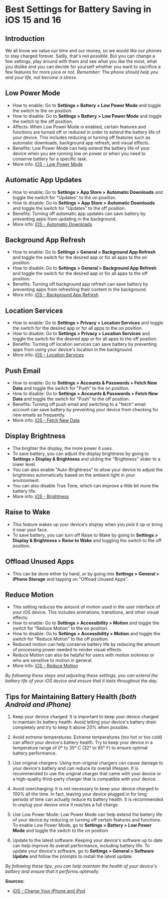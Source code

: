 
# Best Settings for Battery Saving in iOS 15 and 16

## Introduction
We all know we value our time and our money, so we would like our phones to stay charged forever. Sadly, that's not possible.
But you can change a few settings, play around with them and see what you like the most, what you dislike and you can decide for yourself whether you want to sacrifice a few features for more juice or not.
*Remember: The phone should help you and your life, not become a stress.*

## Low Power Mode

-   How to enable: Go to **Settings > Battery > Low Power Mode** and toggle the switch to the on position.
-   How to disable: Go to **Settings > Battery > Low Power Mode** and toggle the switch to the off position.
-   Affects: When Low Power Mode is enabled, certain features and functions are turned off or reduced in order to extend the battery life of your device. This includes reducing or turning off features such as automatic downloads, background app refresh, and visual effects.
-   Benefits: Low Power Mode can help extend the battery life of your device when you are running low on power or when you need to conserve battery for a specific task.
-   More info: [iOS - Low Power Mode](https://support.apple.com/en-us/HT205234)

## Automatic App Updates

-   How to enable: Go to **Settings > App Store > Automatic Downloads** and toggle the switch for "Updates" to the on position.
-   How to disable: Go to **Settings > App Store > Automatic Downloads** and toggle the switch for "Updates" to the off position.
-   Benefits: Turning off automatic app updates can save battery by preventing apps from updating in the background.
-   More info: [iOS - Automatic Downloads](https://support.apple.com/en-gb/HT202180)

## Background App Refresh

-   How to enable: Go to **Settings > General > Background App Refresh** and toggle the switch for the desired app or for all apps to the on position.
-   How to disable: Go to **Settings > General > Background App Refresh** and toggle the switch for the desired app or for all apps to the off position.
-   Benefits: Turning off background app refresh can save battery by preventing apps from refreshing their content in the background.
-   More info: [iOS - Background App Refresh](https://support.apple.com/en-us/HT201301)

## Location Services

-   How to enable: Go to **Settings > Privacy > Location Services** and toggle the switch for the desired app or for all apps to the on position.
-   How to disable: Go to **Settings > Privacy > Location Services** and toggle the switch for the desired app or for all apps to the off position.
-   Benefits: Turning off location services can save battery by preventing apps from using your device's location in the background.
-   More info: [iOS - Location Services](https://support.apple.com/en-us/HT207056)

## Push Email

-   How to enable: Go to **Settings > Accounts & Passwords > Fetch New Data** and toggle the switch for "Push" to the on position.
-   How to disable: Go to **Settings > Accounts & Passwords > Fetch New Data** and toggle the switch for "Push" to the off position.
-   Benefits: Turning off push email and switching to a "fetch" email account can save battery by preventing your device from checking for new emails as frequently.
-   More info: [iOS - Fetch New Data](https://support.apple.com/en-us/HT201400)

## Display Brightness
- The brighter the display, the more power it uses. 
- To save battery, you can adjust the display brightness by going to **Settings > Display & Brightness** and sliding the "Brightness" slider to a lower level. 
- You can also enable "Auto-Brightness" to allow your device to adjust the brightness automatically based on the ambient light in your environment.
- You can also disable True Tone, which can improve a little bit more the battery life.
- More info: [iOS - Brightness](https://support.apple.com/guide/iphone/adjust-screen-brightness-color-balance-iph60ba71065/ios)

## Raise to Wake
- This feature wakes up your device's display when you pick it up or bring it near your face. 
- To save battery, you can turn off Raise to Wake by going to **Settings > Display & Brightness > Raise to Wake** and toggling the switch to the off position.

## Offload Unused Apps
- This can be done either by hand, or by going into **Settings > General > iPhone Storage** and tapping on "Offload Unused Apps".

## Reduce Motion
- This setting reduces the amount of motion used in the user interface of your iOS device. This includes animations, transitions, and other visual effects.
- How to enable: Go to **Settings > Accessibility > Motion** and toggle the switch for "Reduce Motion" to the on position.
- How to disable: Go to **Settings > Accessibility > Motion** and toggle the switch for "Reduce Motion" to the off position.
- Reduced motion can help conserve battery life by reducing the amount of processing power needed to render visual effects.
- Reduce Motion can also be helpful for users with motion sickness or who are sensitive to motion in general.
- More info: [iOS - Reduce Motion](https://support.apple.com/en-il/guide/iphone/iph0b691d3ed/ios)

*By following these steps and adjusting these settings, you can extend the battery life of your iOS device and ensure that it lasts throughout the day.*

## Tips for Maintaining Battery Health *(both Android and iPhone)*

1.  Keep your device charged: It is important to keep your device charged to maintain its battery health. Avoid letting your device's battery drain completely and try to keep it above 20% when possible.
    
2.  Avoid extreme temperatures: Extreme temperatures (too hot or too cold) can affect your device's battery health. Try to keep your device in a temperature range of 0° to 35° C (32° to 95° F) to ensure optimal battery performance.
    
3.  Use original chargers: Using non-original chargers can cause damage to your device's battery and can reduce its overall lifespan. It is recommended to use the original charger that came with your device or a high-quality third-party charger that is compatible with your device.
    
4.  Avoid overcharging: It is not necessary to keep your device charged to 100% all the time. In fact, leaving your device plugged in for long periods of time can actually reduce its battery health. It is recommended to unplug your device once it reaches a full charge.
    
5.  Use Low Power Mode: Low Power Mode can help extend the battery life of your device by reducing or turning off certain features and functions. To enable Low Power Mode, go to **Settings > Battery > Low Power Mode** and toggle the switch to the on position.
    
6.  Update to the latest software: Keeping your device's software up to date can help improve its overall performance, including battery life. To update your device's software, go to **Settings > General > Software Update** and follow the prompts to install the latest update.

*By following these tips, you can help maintain the health of your device's battery and ensure that it performs optimally.*

**Sources:**
-   [iOS - Charge Your iPhone and iPod](https://support.apple.com/guide/iphone/charge-the-battery-iph63eecc618/ios)
